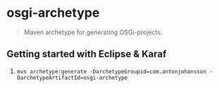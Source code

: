 # osgi-archetype
> Maven archetype for generating OSGi-projects.

## Getting started with Eclipse & Karaf
  1. ```mvn archetype:generate -DarchetypeGroupid=com.antonjohansson -DarchetypeArtifactId=osgi-archetype```
